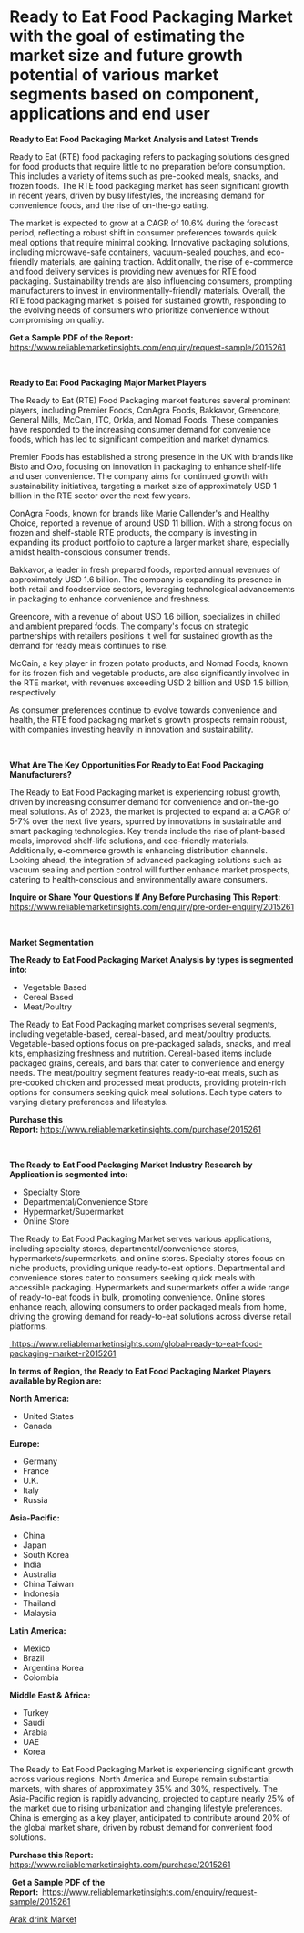 <p><h1>Ready to Eat Food Packaging Market with the goal of estimating the market size and future growth potential of various market segments based on component, applications and end user</h1></p><p><strong>Ready to Eat Food Packaging Market Analysis and Latest Trends</strong></p>
<p><p>Ready to Eat (RTE) food packaging refers to packaging solutions designed for food products that require little to no preparation before consumption. This includes a variety of items such as pre-cooked meals, snacks, and frozen foods. The RTE food packaging market has seen significant growth in recent years, driven by busy lifestyles, the increasing demand for convenience foods, and the rise of on-the-go eating. </p><p>The market is expected to grow at a CAGR of 10.6% during the forecast period, reflecting a robust shift in consumer preferences towards quick meal options that require minimal cooking. Innovative packaging solutions, including microwave-safe containers, vacuum-sealed pouches, and eco-friendly materials, are gaining traction. Additionally, the rise of e-commerce and food delivery services is providing new avenues for RTE food packaging. Sustainability trends are also influencing consumers, prompting manufacturers to invest in environmentally-friendly materials. Overall, the RTE food packaging market is poised for sustained growth, responding to the evolving needs of consumers who prioritize convenience without compromising on quality.</p></p>
<p><strong>Get a Sample PDF of the Report:&nbsp;</strong> <a href="https://www.reliablemarketinsights.com/enquiry/request-sample/2015261?utm_campaign=3284&utm_medium=2&utm_source=Github&utm_content=ia&utm_term=07042025&utm_id=ready-to-eat-food-packaging">https://www.reliablemarketinsights.com/enquiry/request-sample/2015261</a></p>
<p>&nbsp;</p>
<p><strong>Ready to Eat Food Packaging Major Market Players</strong></p>
<p><p>The Ready to Eat (RTE) Food Packaging market features several prominent players, including Premier Foods, ConAgra Foods, Bakkavor, Greencore, General Mills, McCain, ITC, Orkla, and Nomad Foods. These companies have responded to the increasing consumer demand for convenience foods, which has led to significant competition and market dynamics.</p><p>Premier Foods has established a strong presence in the UK with brands like Bisto and Oxo, focusing on innovation in packaging to enhance shelf-life and user convenience. The company aims for continued growth with sustainability initiatives, targeting a market size of approximately USD 1 billion in the RTE sector over the next few years.</p><p>ConAgra Foods, known for brands like Marie Callender's and Healthy Choice, reported a revenue of around USD 11 billion. With a strong focus on frozen and shelf-stable RTE products, the company is investing in expanding its product portfolio to capture a larger market share, especially amidst health-conscious consumer trends.</p><p>Bakkavor, a leader in fresh prepared foods, reported annual revenues of approximately USD 1.6 billion. The company is expanding its presence in both retail and foodservice sectors, leveraging technological advancements in packaging to enhance convenience and freshness.</p><p>Greencore, with a revenue of about USD 1.6 billion, specializes in chilled and ambient prepared foods. The company's focus on strategic partnerships with retailers positions it well for sustained growth as the demand for ready meals continues to rise.</p><p>McCain, a key player in frozen potato products, and Nomad Foods, known for its frozen fish and vegetable products, are also significantly involved in the RTE market, with revenues exceeding USD 2 billion and USD 1.5 billion, respectively. </p><p>As consumer preferences continue to evolve towards convenience and health, the RTE food packaging market's growth prospects remain robust, with companies investing heavily in innovation and sustainability.</p></p>
<p>&nbsp;</p>
<p><strong>What Are The Key Opportunities For Ready to Eat Food Packaging Manufacturers?</strong></p>
<p><p>The Ready to Eat Food Packaging market is experiencing robust growth, driven by increasing consumer demand for convenience and on-the-go meal solutions. As of 2023, the market is projected to expand at a CAGR of 5-7% over the next five years, spurred by innovations in sustainable and smart packaging technologies. Key trends include the rise of plant-based meals, improved shelf-life solutions, and eco-friendly materials. Additionally, e-commerce growth is enhancing distribution channels. Looking ahead, the integration of advanced packaging solutions such as vacuum sealing and portion control will further enhance market prospects, catering to health-conscious and environmentally aware consumers.</p></p>
<p><strong>Inquire or Share Your Questions If Any Before Purchasing This Report:</strong> <a href="https://www.reliablemarketinsights.com/enquiry/pre-order-enquiry/2015261?utm_campaign=3284&utm_medium=2&utm_source=Github&utm_content=ia&utm_term=07042025&utm_id=ready-to-eat-food-packaging">https://www.reliablemarketinsights.com/enquiry/pre-order-enquiry/2015261</a></p>
<p>&nbsp;</p>
<p><strong>Market Segmentation</strong></p>
<p><strong>The Ready to Eat Food Packaging Market Analysis by types is segmented into:</strong></p>
<p><ul><li>Vegetable Based</li><li>Cereal Based</li><li>Meat/Poultry</li></ul></p>
<p><p>The Ready to Eat Food Packaging market comprises several segments, including vegetable-based, cereal-based, and meat/poultry products. Vegetable-based options focus on pre-packaged salads, snacks, and meal kits, emphasizing freshness and nutrition. Cereal-based items include packaged grains, cereals, and bars that cater to convenience and energy needs. The meat/poultry segment features ready-to-eat meals, such as pre-cooked chicken and processed meat products, providing protein-rich options for consumers seeking quick meal solutions. Each type caters to varying dietary preferences and lifestyles.</p></p>
<p><strong>Purchase this Report:&nbsp;</strong><a href="https://www.reliablemarketinsights.com/purchase/2015261?utm_campaign=3284&utm_medium=2&utm_source=Github&utm_content=ia&utm_term=07042025&utm_id=ready-to-eat-food-packaging">https://www.reliablemarketinsights.com/purchase/2015261</a></p>
<p>&nbsp;</p>
<p><strong>The Ready to Eat Food Packaging Market Industry Research by Application is segmented into:</strong></p>
<p><ul><li>Specialty Store</li><li>Departmental/Convenience Store</li><li>Hypermarket/Supermarket</li><li>Online Store</li></ul></p>
<p><p>The Ready to Eat Food Packaging Market serves various applications, including specialty stores, departmental/convenience stores, hypermarkets/supermarkets, and online stores. Specialty stores focus on niche products, providing unique ready-to-eat options. Departmental and convenience stores cater to consumers seeking quick meals with accessible packaging. Hypermarkets and supermarkets offer a wide range of ready-to-eat foods in bulk, promoting convenience. Online stores enhance reach, allowing consumers to order packaged meals from home, driving the growing demand for ready-to-eat solutions across diverse retail platforms.</p></p>
<p><a href="https://www.reliablemarketinsights.com/global-ready-to-eat-food-packaging-market-r2015261?utm_campaign=3284&utm_medium=2&utm_source=Github&utm_content=ia&utm_term=07042025&utm_id=ready-to-eat-food-packaging">&nbsp;https://www.reliablemarketinsights.com/global-ready-to-eat-food-packaging-market-r2015261</a></p>
<p><strong>In terms of Region, the Ready to Eat Food Packaging Market Players available by Region are:</strong></p>
<p>
    <p> <strong> North America: </strong>
        <ul>
            <li>United States</li>
            <li>Canada</li>
        </ul>
        </p> 
    <p> <strong> Europe: </strong>
        <ul>
            <li>Germany</li>
            <li>France</li>
            <li>U.K.</li>
            <li>Italy</li>
            <li>Russia</li>
        </ul>
        </p> 
    <p> <strong> Asia-Pacific: </strong>
        <ul>
            <li>China</li>
            <li>Japan</li>
            <li>South Korea</li>
            <li>India</li>
            <li>Australia</li>
            <li>China Taiwan</li>
            <li>Indonesia</li>
            <li>Thailand</li>
            <li>Malaysia</li>
        </ul>
        </p> 
    <p> <strong> Latin America: </strong>
        <ul>
            <li>Mexico</li>
            <li>Brazil</li>
            <li>Argentina Korea</li>
            <li>Colombia</li>
        </ul>
        </p> 
    <p> <strong> Middle East & Africa: </strong>
        <ul>
            <li>Turkey</li>
            <li>Saudi</li>
            <li>Arabia</li>
            <li>UAE</li>
            <li>Korea</li>
        </ul>
    </p>
    </p>
<p><p>The Ready to Eat Food Packaging Market is experiencing significant growth across various regions. North America and Europe remain substantial markets, with shares of approximately 35% and 30%, respectively. The Asia-Pacific region is rapidly advancing, projected to capture nearly 25% of the market due to rising urbanization and changing lifestyle preferences. China is emerging as a key player, anticipated to contribute around 20% of the global market share, driven by robust demand for convenient food solutions.</p></p>
<p><strong>Purchase this Report: </strong><a href="https://www.reliablemarketinsights.com/purchase/2015261?utm_campaign=3284&utm_medium=2&utm_source=Github&utm_content=ia&utm_term=07042025&utm_id=ready-to-eat-food-packaging">https://www.reliablemarketinsights.com/purchase/2015261</a></p>
<p>&nbsp;<strong>Get a Sample PDF of the Report:&nbsp;&nbsp;</strong><a href="https://www.reliablemarketinsights.com/enquiry/request-sample/2015261?utm_campaign=3284&utm_medium=2&utm_source=Github&utm_content=ia&utm_term=07042025&utm_id=ready-to-eat-food-packaging">https://www.reliablemarketinsights.com/enquiry/request-sample/2015261</a></p>
<p><strong></strong></p>
<p><p><a href="https://github.com/lynlynyusay/Market-Research-Report-List-1/blob/main/arak-drink-market.md?utm_campaign=3284&utm_medium=2&utm_source=Github&utm_content=ia&utm_term=07042025&utm_id=ready-to-eat-food-packaging">Arak drink Market</a></p></p>